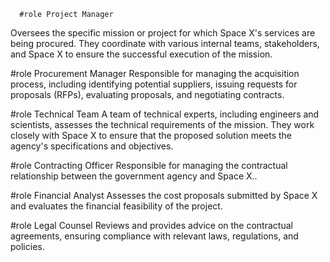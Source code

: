       #role Project Manager
Oversees the specific mission or project for which Space X's services are being procured. They coordinate with various internal teams, stakeholders, and Space X to ensure the successful execution of the mission.

#role Procurement Manager
Responsible for managing the acquisition process, including identifying potential suppliers, issuing requests for proposals (RFPs), evaluating proposals, and negotiating contracts.

#role Technical Team
A team of technical experts, including engineers and scientists, assesses the technical requirements of the mission. They work closely with Space X to ensure that the proposed solution meets the agency's specifications and objectives.

#role Contracting Officer
Responsible for managing the contractual relationship between the government agency and Space X..

#role Financial Analyst
Assesses the cost proposals submitted by Space X and evaluates the financial feasibility of the project.

#role Legal Counsel
Reviews and provides advice on the contractual agreements, ensuring compliance with relevant laws, regulations, and policies.


